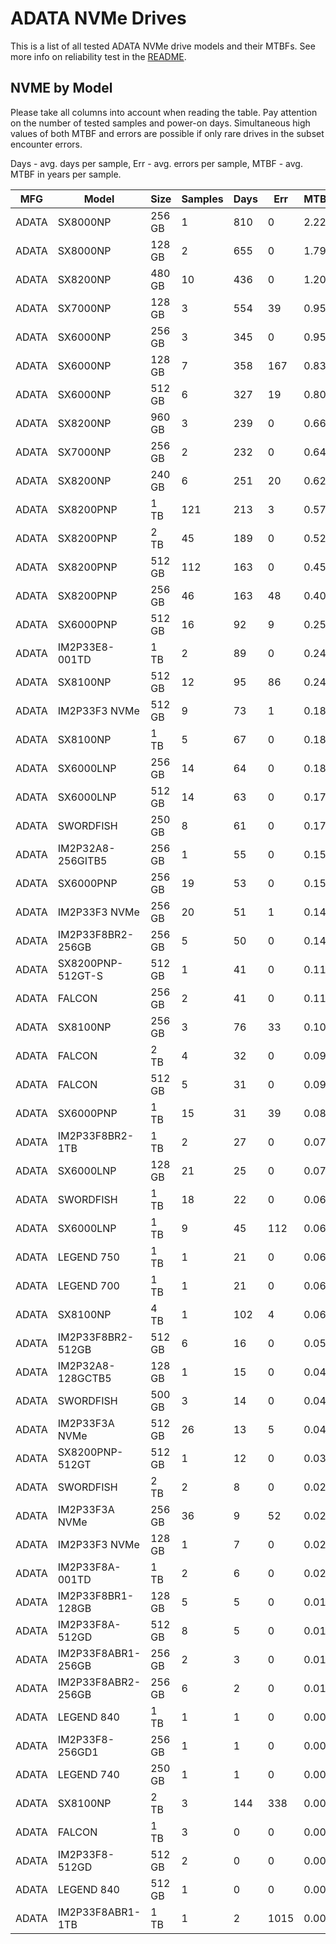 ADATA NVMe Drives
=================

This is a list of all tested ADATA NVMe drive models and their MTBFs. See more
info on reliability test in the [README](https://github.com/linuxhw/SMART).

NVME by Model
------------

Please take all columns into account when reading the table. Pay attention on the
number of tested samples and power-on days. Simultaneous high values of both MTBF
and errors are possible if only rare drives in the subset encounter errors.

Days - avg. days per sample,
Err  - avg. errors per sample,
MTBF - avg. MTBF in years per sample.

| MFG       | Model              | Size   | Samples | Days  | Err   | MTBF |
|-----------|--------------------|--------|---------|-------|-------|------|
| ADATA     | SX8000NP           | 256 GB | 1       | 810   | 0     | 2.22   |
| ADATA     | SX8000NP           | 128 GB | 2       | 655   | 0     | 1.79   |
| ADATA     | SX8200NP           | 480 GB | 10      | 436   | 0     | 1.20   |
| ADATA     | SX7000NP           | 128 GB | 3       | 554   | 39    | 0.95   |
| ADATA     | SX6000NP           | 256 GB | 3       | 345   | 0     | 0.95   |
| ADATA     | SX6000NP           | 128 GB | 7       | 358   | 167   | 0.83   |
| ADATA     | SX6000NP           | 512 GB | 6       | 327   | 19    | 0.80   |
| ADATA     | SX8200NP           | 960 GB | 3       | 239   | 0     | 0.66   |
| ADATA     | SX7000NP           | 256 GB | 2       | 232   | 0     | 0.64   |
| ADATA     | SX8200NP           | 240 GB | 6       | 251   | 20    | 0.62   |
| ADATA     | SX8200PNP          | 1 TB   | 121     | 213   | 3     | 0.57   |
| ADATA     | SX8200PNP          | 2 TB   | 45      | 189   | 0     | 0.52   |
| ADATA     | SX8200PNP          | 512 GB | 112     | 163   | 0     | 0.45   |
| ADATA     | SX8200PNP          | 256 GB | 46      | 163   | 48    | 0.40   |
| ADATA     | SX6000PNP          | 512 GB | 16      | 92    | 9     | 0.25   |
| ADATA     | IM2P33E8-001TD     | 1 TB   | 2       | 89    | 0     | 0.24   |
| ADATA     | SX8100NP           | 512 GB | 12      | 95    | 86    | 0.24   |
| ADATA     | IM2P33F3 NVMe      | 512 GB | 9       | 73    | 1     | 0.18   |
| ADATA     | SX8100NP           | 1 TB   | 5       | 67    | 0     | 0.18   |
| ADATA     | SX6000LNP          | 256 GB | 14      | 64    | 0     | 0.18   |
| ADATA     | SX6000LNP          | 512 GB | 14      | 63    | 0     | 0.17   |
| ADATA     | SWORDFISH          | 250 GB | 8       | 61    | 0     | 0.17   |
| ADATA     | IM2P32A8-256GITB5  | 256 GB | 1       | 55    | 0     | 0.15   |
| ADATA     | SX6000PNP          | 256 GB | 19      | 53    | 0     | 0.15   |
| ADATA     | IM2P33F3 NVMe      | 256 GB | 20      | 51    | 1     | 0.14   |
| ADATA     | IM2P33F8BR2-256GB  | 256 GB | 5       | 50    | 0     | 0.14   |
| ADATA     | SX8200PNP-512GT-S  | 512 GB | 1       | 41    | 0     | 0.11   |
| ADATA     | FALCON             | 256 GB | 2       | 41    | 0     | 0.11   |
| ADATA     | SX8100NP           | 256 GB | 3       | 76    | 33    | 0.10   |
| ADATA     | FALCON             | 2 TB   | 4       | 32    | 0     | 0.09   |
| ADATA     | FALCON             | 512 GB | 5       | 31    | 0     | 0.09   |
| ADATA     | SX6000PNP          | 1 TB   | 15      | 31    | 39    | 0.08   |
| ADATA     | IM2P33F8BR2-1TB    | 1 TB   | 2       | 27    | 0     | 0.07   |
| ADATA     | SX6000LNP          | 128 GB | 21      | 25    | 0     | 0.07   |
| ADATA     | SWORDFISH          | 1 TB   | 18      | 22    | 0     | 0.06   |
| ADATA     | SX6000LNP          | 1 TB   | 9       | 45    | 112   | 0.06   |
| ADATA     | LEGEND 750         | 1 TB   | 1       | 21    | 0     | 0.06   |
| ADATA     | LEGEND 700         | 1 TB   | 1       | 21    | 0     | 0.06   |
| ADATA     | SX8100NP           | 4 TB   | 1       | 102   | 4     | 0.06   |
| ADATA     | IM2P33F8BR2-512GB  | 512 GB | 6       | 16    | 0     | 0.05   |
| ADATA     | IM2P32A8-128GCTB5  | 128 GB | 1       | 15    | 0     | 0.04   |
| ADATA     | SWORDFISH          | 500 GB | 3       | 14    | 0     | 0.04   |
| ADATA     | IM2P33F3A NVMe     | 512 GB | 26      | 13    | 5     | 0.04   |
| ADATA     | SX8200PNP-512GT    | 512 GB | 1       | 12    | 0     | 0.03   |
| ADATA     | SWORDFISH          | 2 TB   | 2       | 8     | 0     | 0.02   |
| ADATA     | IM2P33F3A NVMe     | 256 GB | 36      | 9     | 52    | 0.02   |
| ADATA     | IM2P33F3 NVMe      | 128 GB | 1       | 7     | 0     | 0.02   |
| ADATA     | IM2P33F8A-001TD    | 1 TB   | 2       | 6     | 0     | 0.02   |
| ADATA     | IM2P33F8BR1-128GB  | 128 GB | 5       | 5     | 0     | 0.01   |
| ADATA     | IM2P33F8A-512GD    | 512 GB | 8       | 5     | 0     | 0.01   |
| ADATA     | IM2P33F8ABR1-256GB | 256 GB | 2       | 3     | 0     | 0.01   |
| ADATA     | IM2P33F8ABR2-256GB | 256 GB | 6       | 2     | 0     | 0.01   |
| ADATA     | LEGEND 840         | 1 TB   | 1       | 1     | 0     | 0.00   |
| ADATA     | IM2P33F8-256GD1    | 256 GB | 1       | 1     | 0     | 0.00   |
| ADATA     | LEGEND 740         | 250 GB | 1       | 1     | 0     | 0.00   |
| ADATA     | SX8100NP           | 2 TB   | 3       | 144   | 338   | 0.00   |
| ADATA     | FALCON             | 1 TB   | 3       | 0     | 0     | 0.00   |
| ADATA     | IM2P33F8-512GD     | 512 GB | 2       | 0     | 0     | 0.00   |
| ADATA     | LEGEND 840         | 512 GB | 1       | 0     | 0     | 0.00   |
| ADATA     | IM2P33F8ABR1-1TB   | 1 TB   | 1       | 2     | 1015  | 0.00   |
